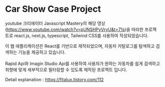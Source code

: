 <h1>Car Show Case Project</h1>

youtube 크리에이터 Javascript Mastery의 해당 영상(https://www.youtube.com/watch?v=pUNSHPyVryU&t=71s)을 따라한 프로젝트로 react.js, next.js, typescript, Tailwind CSS를 사용하여 작성되었습니다.<br>

이 웹 애플리케이션은 React를 기반으로 제작되었으며, 자동차 카탈로그를 탐색하고 검색하는 기능을 제공하고 있습니다.<br><br>
Rapid Api와 Imagin Studio Api를 사용하여 사용자가 원하는 자동차를 쉽게 검색하고 취향에 맞게 세부적으로 필터링할 수 있도록 제작된 프로젝트 입니다.

Detail explanation
: https://fitalux.tistory.com/112
